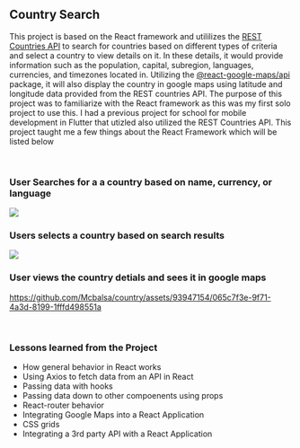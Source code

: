 <h2>Country Search</h2>
<p>This project is based on the React framework and utililizes the <a href src="https://restcountries.com/">REST Countries API</a> to search for countries based on different types of criteria and select a country to view details on it. In these details, it would provide information such as the population, capital, subregion, languages, currencies, and timezones located in. Utilizing the <a href="https://www.npmjs.com/package/@react-google-maps/api">@react-google-maps/api</a> package, it will also display the country in google maps using latitude and longitude data provided from the REST countries API. The purpose of this project was to familiarize with the React framework as this was my first solo project to use this. I had a previous project for school for mobile development in Flutter that utizled also utilized the REST Countries API. This project taught me a few things about the React Framework which will be listed below</p></br> 
<h3>User Searches for a a country based on name, currency, or language</h3>
<img src="https://user-images.githubusercontent.com/93947154/270463256-e6a1ee3b-a006-4dd1-9dcf-a3fec3cb5aa6.png"></img>
<h3>Users selects a country based on search results</h3>
<img src="https://github.com/Mcbalsa/country/assets/93947154/a6852ba3-ec6b-4af6-9659-b78096bf48f4"></img>
<h3>User views the country detials and sees it in google maps</h3>


https://github.com/Mcbalsa/country/assets/93947154/065c7f3e-9f71-4a3d-8199-1fffd498551a


</br>
<h3>Lessons learned from the Project</h3>
<ul>
<li>How general behavior in React works</li>
<li>Using Axios to fetch data from an API in React</li>
<li>Passing data with hooks</li>
<li>Passing data down to other compoenents using props</li>
<li>React-router behavior</li>
<li>Integrating Google Maps into a React Application</li>
<li>CSS grids</li>
<li>Integrating a 3rd party API with a React Application</li>
</ul>
